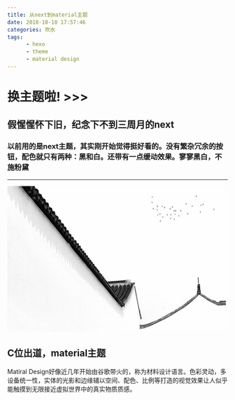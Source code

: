 ```yaml
---
title: 从next到material主题
date: 2018-10-10 17:57:46
categories: 吹水
tags: 
      - hexo
      - theme
      - material design
---
```


# 换主题啦!   >>>

<!-- more -->

## 假惺惺怀下旧，纪念下不到三周月的next

### 以前用的是next主题，其实刚开始觉得挺好看的。没有繁杂冗余的按钮，配色就只有两种：黑和白。还带有一点缓动效果。寥寥黑白，不施粉黛

---

![image](/images/change-theme-black-and-white.jpg)

## C位出道，material主题

Matiral Design好像近几年开始由谷歌带火的，称为材料设计语言。色彩灵动，多设备统一性，实体的光影和边缘辅以空间、配色、比例等打造的视觉效果让人似乎能触摸到无限接近虚拟世界中的真实物质质感。
